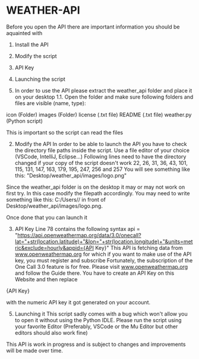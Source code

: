 # WEATHER-API
Before you open the API there are important information you should be aquainted with

1. Install the API
2. Modify the script
3. API Key
4. Launching the script


1. In order to use the API please extract the weather_api folder and place it on your desktop
1.1. Open the folder and make sure following folders and files are visible (name, type):

icon (Folder)
images (Folder)
license (.txt file)
README (.txt file)
weather.py (Python script)

This is important so the script can read the files

2. Modify the API
In order to be able to launch the API you have to check the directory file paths inside the script.
Use a file editor of your choice (VSCode, IntelliJ, Eclipse...)
Following lines need to have the directory changed if your copy of the script doesn't work
22, 26, 31, 36, 43, 101, 115, 131, 147, 163, 179, 195, 247, 256 and 257
You will see something like this: "Desktop/weather_api/images/logo.png"

Since the weather_api folder is on the desktop it may or may not work on first try. In this case modify the filepath accordingly.
You may need to write something like this: C:/Users/<pc name>/ in front of Desktop/weather_api/images/logo.png. 

Once done that you can launch it

3. API Key
Line 78 contains the following syntax 
api = "https://api.openweathermap.org/data/3.0/onecall?lat="+str(location.latitude)+"&lon="+str(location.longitude)+"&units=metric&exclude=hourly&appid={API Key}"
This API is fetching data from www.openweathermap.org for which if you want to make use of the API key, you must register and subscribe
Fortunately, the subscription of the One Call 3.0 feature is for free. Please visit www.openweathermap.org and follow the Guide there.
You have to create an API Key on this Website and then replace

{API Key} 

with the numeric API key it got generated on your account.

5. Launching it
This script sadly comes with a bug which won't allow you to open it without using the Python IDLE.
Please run the script using your favorite Editor (Preferably, VSCode or the Mu Editor but other editors should also work fine)

This API is work in progress and is subject to changes and improvements will be made over time.
